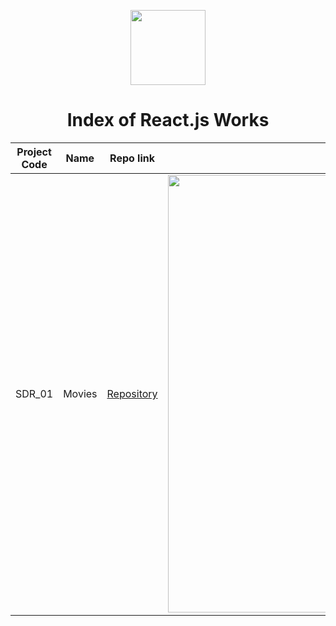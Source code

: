 <p align="center"> 
    <img src='logo_react.png' height=120>
    <h1 align="center">Index of React.js Works</h1>
</p> 
  
  | Project Code | Name     | Repo link                                                      |           Overview                  |
  |--------------|:--------:|:--------------------------------------------------------------:|------------------------------------:|
  |SDR_01     |Movies | [Repository](https://github.com/SemihDurmus/SDR_01_Movies)| <img src='Assets/Movies40s2.gif' width='700px'>|
